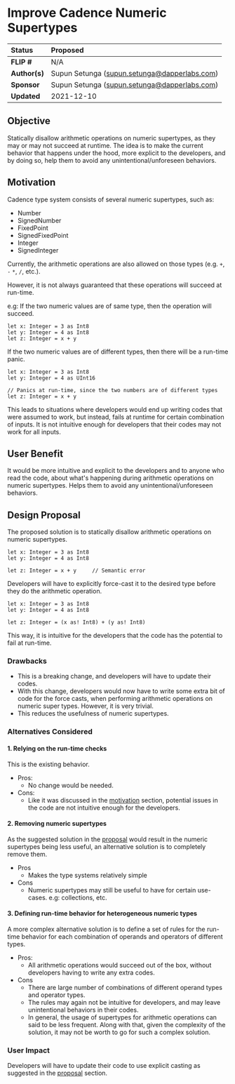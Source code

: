 # Improve Cadence Numeric Supertypes

| Status        | Proposed       |
:-------------- |:---------------------------------------------------- |
| **FLIP #**    | N/A|
| **Author(s)** | Supun Setunga (supun.setunga@dapperlabs.com)       |
| **Sponsor**   | Supun Setunga (supun.setunga@dapperlabs.com)       |
| **Updated**   | 2021-12-10                                           |

## Objective

Statically disallow arithmetic operations on numeric supertypes, as they may or may not succeed at
runtime. 
The idea is to make the current behavior that happens under the hood, more explicit to the developers,
and by doing so, help them to avoid any unintentional/unforeseen behaviors.

## Motivation

Cadence type system consists of several numeric supertypes, such as:
- Number
- SignedNumber
- FixedPoint
- SignedFixedPoint
- Integer
- SignedInteger

Currently, the arithmetic operations are also allowed on those types (e.g. `+`, `-` `*`, `/`, etc.).

However, it is not always guaranteed that these operations will succeed at run-time.

e.g:
If the two numeric values are of same type, then the operation will succeed.
```cadence
let x: Integer = 3 as Int8
let y: Integer = 4 as Int8
let z: Integer = x + y
```
If the two numeric values are of different types, then there will be a run-time panic.
```cadence
let x: Integer = 3 as Int8
let y: Integer = 4 as UInt16

// Panics at run-time, since the two numbers are of different types
let z: Integer = x + y
```

This leads to situations where developers would end up writing codes that were assumed to work,
but instead, fails at runtime for certain combination of inputs. 
It is not intuitive enough for developers that their codes may not work for all inputs.

## User Benefit
It would be more intuitive and explicit to the developers and to anyone who read the code, about
what's happening during arithmetic operations on numeric supertypes. 
Helps them to avoid any unintentional/unforeseen behaviors.

## Design Proposal

The proposed solution is to statically disallow arithmetic operations on numeric supertypes.
```
let x: Integer = 3 as Int8
let y: Integer = 4 as Int8

let z: Integer = x + y     // Semantic error
```

Developers will have to explicitly force-cast it to the desired type before they do the arithmetic
operation.
```
let x: Integer = 3 as Int8
let y: Integer = 4 as Int8

let z: Integer = (x as! Int8) + (y as! Int8)
```
This way, it is intuitive for the developers that the code has the potential to fail at run-time. 

### Drawbacks
- This is a breaking change, and developers will have to update their codes.
- With this change, developers would now have to write some extra bit of code for the force casts,
when performing arithmetic operations on numeric super types. However, it is very trivial. 
- This reduces the usefulness of numeric supertypes.

### Alternatives Considered

#### 1. Relying on the run-time checks
This is the existing behavior.
- Pros:
  - No change would be needed.
- Cons:
  - Like it was discussed in the [motivation](#motivation) section, potential issues in the code
    are not intuitive enough for the developers.

#### 2. Removing numeric supertypes
As the suggested solution in the [proposal](#design-proposal) would result in the numeric supertypes
being less useful, an alternative solution is to completely remove them.
- Pros
  - Makes the type systems relatively simple
- Cons
  - Numeric supertypes may still be useful to have for certain use-cases. e.g: collections, etc.

#### 3. Defining run-time behavior for heterogeneous numeric types
A more complex alternative solution is to define a set of rules for the run-time behavior for each
combination of operands and operators of different types.
- Pros:
  - All arithmetic operations would succeed out of the box, without developers having to write any
    extra codes.
- Cons
  - There are large number of combinations of different operand types and operator types.
  - The rules may again not be intuitive for developers, and may leave unintentional behaviors in
    their codes.
  - In general, the usage of supertypes for arithmetic operations can said to be less frequent.
    Along with that, given the complexity of the solution, it may not be worth to go for such a
    complex solution.
  

### User Impact

Developers will have to update their code to use explicit casting as suggested in the
[proposal](#design-proposal) section.
